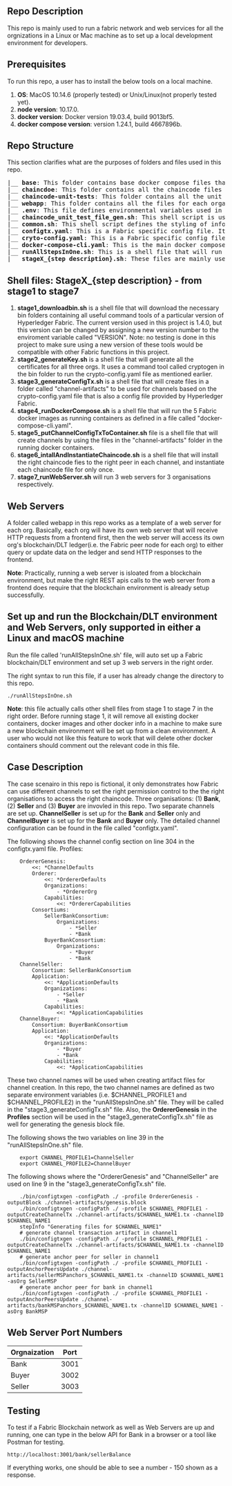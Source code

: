 ## Repo Description
This repo is mainly used to run a fabric network and web services for all the orgnizations in a Linux or Mac machine as to set up a local development environment for developers.

## Prerequisites
To run this repo, a user has to install the below tools on a local machine.
1. **OS**: MacOS 10.14.6 (properly tested) or Unix/Linux(not properly tested yet).
2. **node version**: 10.17.0.
3. **docker version**: Docker version 19.03.4, build 9013bf5.
4. **docker compose version**: version 1.24.1, build 4667896b.

## Repo Structure ##
This section clarifies what are the purposes of folders and files used in this repo.
<pre>
|__ <b>base</b>: This folder contains base docker compose files that will be used in a docker-compose-cli.yaml
|__ <b>chaincdoe</b>: This folder contains all the chaincode files that will be used in all the Fabric docker containers.
|__ <b>chaincode-unit-tests</b>: This folder contains all the unit test files for all the chaincode files. Instructions of how to run them is shown in a seperate section later.
|__ <b>webapp</b>: This folder contains all the files for each organisation to run as Web Services.
|__ <b>.env</b>: This file defines environmental variables used in the docker-compose-cli.yaml.
|__ <b>chaincode_unit_test_file_gen.sh</b>: This shell script is used as a prerequisite to run all the unit tests for the chaincode. Instruction is given in a seperate section later.
|__ <b>common.sh</b>: This shell script defines the styling of information printed out. It is used by other shell script files.
|__ <b>configtx.yaml</b>: This is a Fabric specific config file. It comes from the offical Fabric website. It defines all the participants in a Fabric network and channels. The file is an input to be used in a Fabric Command Line tool called configtxgen in a bin folder. The output will be a number of Fabric channel files that will be used to create new channels in a Fabric network. In this repo, the command to run this file will be covered in a file called "stage3_generateConfigTx.sh". Details are given in a seperate section later.
|__ <b>cryto-config.yaml</b>: This is a Fabric specific config file. It mainly defines the participants in a Fabric network, and also defines how many peers should be created for each participant. This file is an input to be used in a Fabric Command Line tool called "cryptogen" in the bin folder. The output will be all the TLS certificates for each organization. Actually, in this repo, this tool is used to simulate how a Fabric CA is going to issue TLS certificates for all the Fabric nodes.
|__ <b>docker-compose-cli.yaml</b>: This is the main docker compose file that will inherit the base docker compose files in the "bin" folder (will be created after stage1_downloadbin.sh runs) and spin up all docker containers for each participant to set up a Fabric network.
|__ <b>runAllStepsInOne.sh</b>: This is a shell file that will run all other shell files named in a way like "stageX_{step description}.sh".
|__ <b>stageX_{step description}.sh</b>: These files are mainly used to automate the setup of a Fabric network in a local machine to quickly set up a local development environment. Details are given in a seperate section later.
</pre>

## Shell files: StageX_{step description} - from stage1 to stage7
1. **stage1_downloadbin.sh** is a shell file that will download the necessary bin folders containing all useful command tools of a particular version of Hyperledger Fabric. The current version used in this project is 1.4.0, but this version can be changed by assigning a new version number to the enviroment variable called "VERSION". Note: no testing is done in this project to make sure using a new version of these tools would be compatible with other Fabric functions in this project.
2. **stage2_generateKey.sh** is a shell file that will generate all the certificates for all three orgs. It uses a command tool called cryptogen in the bin folder to run the crypto-config.yaml file as mentioned earlier.
3. **stage3_generateConfigTx.sh** is a shell file that will create files in a folder called "channel-artifacts" to be used for channels based on the crypto-config.yaml file that is also a config file provided by Hyperledger Fabric.
4. **stage4_runDockerCompose.sh** is a shell file that will run the 5 Fabric docker images as running containers as defined in a file called "docker-compose-cli.yaml".
5. **stage5_putChannelConfigTxToContainer.sh** file is a shell file that will create channels by using the files in the "channel-artifacts" folder in the running docker containers.
6. **stage6_intallAndInstantiateChaincode.sh** is a shell file that will install the right chaincode fies to the right peer in each channel, and instantiate each chaincode file for only once.
7. **stage7_runWebServer.sh** will run 3 web servers for 3 organisations respectively.

## Web Servers
A folder called webapp in this repo works as a template of a web server for each org.
Basically, each org will have its own web server that will receive HTTP requests from a frontend first, then the web server will access its own org's blockchain/DLT ledger(i.e. the Fabric peer node for each org) to either query or update data on the ledger and send HTTP responses to the frontend.

**Note**: Practically, running a web server is isloated from a blockchain environment, but make the right REST apis calls to the web server from a frontend does require that the blockchain environment is already setup successfully.

## Set up and run the Blockchain/DLT environment and Web Servers, only supported in either a Linux and macOS machine
Run the file called 'runAllStepsInOne.sh' file, will auto set up a Fabric blockchain/DLT environment and set up 3 web servers in the right order.

The right syntax to run this file, if a user has already change the directory to this repo.
```
./runAllStepsInOne.sh
```

**Note**: this file actually calls other shell files from stage 1 to stage 7 in the right order. Before running stage 1, it will remove all existing docker containers, docker images and other docker info in a machine to make sure a new blockchain environment will be set up from a clean environment. A user who would not like this feature to work that will delete other docker containers should comment out the relevant code in this file.

## Case Description
The case scenairo in this repo is fictional, it only demonstrates how Fabric can use different channels to set the right permission control to the the right organisations to access the right chaincode. Three organisations: (1) **Bank**, (2) **Seller** and (3) **Buyer** are invovled in this repo. Two separate channels are set up. **ChannelSeller** is set up for the **Bank** and **Seller** only and **ChannelBuyer** is set up for the **Bank** and **Buyer** only. The detailed channel configuration can be found in the file called "configtx.yaml". 

The following shows the channel config section on line 304 in the configtx.yaml file.
    Profiles:

        OrdererGenesis:
            <<: *ChannelDefaults
            Orderer:
                <<: *OrdererDefaults
                Organizations:
                    - *OrdererOrg
                Capabilities:
                    <<: *OrdererCapabilities
            Consortiums:
                SellerBankConsortium:
                    Organizations:
                        - *Seller
                        - *Bank
                BuyerBankConsortium:
                    Organizations:
                        - *Buyer
                        - *Bank
        ChannelSeller:
            Consortium: SellerBankConsortium
            Application:
                <<: *ApplicationDefaults
                Organizations:
                    - *Seller
                    - *Bank
                Capabilities:
                    <<: *ApplicationCapabilities
        ChannelBuyer:
            Consortium: BuyerBankConsortium
            Application:
                <<: *ApplicationDefaults
                Organizations:
                    - *Buyer
                    - *Bank
                Capabilities:
                    <<: *ApplicationCapabilities

These two channel names will be used when creating artifact files for channel creation. In this repo, the two channel names are defined as two separate environment variables (i.e. $CHANNEL_PROFILE1 and $CHANNEL_PROFILE2) in the "runAllStepsInOne.sh" file. They will be called in the "stage3_generateConfigTx.sh" file. Also, the **OrdererGenesis** in the **Profiles** section will be used in the "stage3_generateConfigTx.sh" file as well for generating the genesis block file. 

The following shows the two variables on line 39 in the "runAllStepsInOne.sh" file. 
```
    export CHANNEL_PROFILE1=ChannelSeller
    export CHANNEL_PROFILE2=ChannelBuyer
```

The following shows where the "OrdererGenesis" and "ChannelSeller" are used on line 9 in the "stage3_generateConfigTx.sh" file.
```
    ./bin/configtxgen -configPath ./ -profile OrdererGenesis -outputBlock ./channel-artifacts/genesis.block 
    ./bin/configtxgen -configPath ./ -profile $CHANNEL_PROFILE1 -outputCreateChannelTx ./channel-artifacts/$CHANNEL_NAME1.tx -channelID $CHANNEL_NAME1
    stepInfo "Generating files for $CHANNEL_NAME1"
    # generate channel transaction artifact in channel1
    ./bin/configtxgen -configPath ./ -profile $CHANNEL_PROFILE1 -outputCreateChannelTx ./channel-artifacts/$CHANNEL_NAME1.tx -channelID $CHANNEL_NAME1
    # generate anchor peer for seller in channel1
    ./bin/configtxgen -configPath ./ -profile $CHANNEL_PROFILE1 -outputAnchorPeersUpdate ./channel-artifacts/sellerMSPanchors_$CHANNEL_NAME1.tx -channelID $CHANNEL_NAME1 -asOrg SellerMSP
    # generate anchor peer for bank in channel1
    ./bin/configtxgen -configPath ./ -profile $CHANNEL_PROFILE1 -outputAnchorPeersUpdate ./channel-artifacts/bankMSPanchors_$CHANNEL_NAME1.tx -channelID $CHANNEL_NAME1 -asOrg BankMSP
```

## Web Server Port Numbers
| Orgnaization     | Port |
| ----------- | ----------- |
| Bank | 3001 |
| Buyer | 3002 |
| Seller | 3003 |

## Testing ##
To test if a Fabric Blockchain network as well as Web Servers are up and running, one can type in the below API for Bank in a browser or a tool like Postman for testing.
```
http://localhost:3001/bank/sellerBalance
```

If everything works, one should be able to see a number - 150 shown as a response.